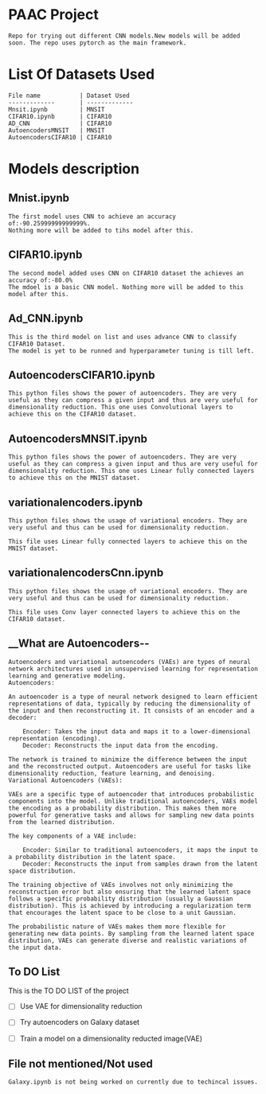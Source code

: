 # PAAC Project
    Repo for trying out different CNN models.New models will be added soon. The repo uses pytorch as the main framework.

# List Of Datasets Used

    File name           | Dataset Used
    -------------       | -------------
    Mnsit.ipynb         | MNSIT
    CIFAR10.ipynb       | CIFAR10
    AD_CNN              | CIFAR10
    AutoencodersMNSIT   | MNSIT
    AutoencodersCIFAR10 | CIFAR10

# __Models description__ #

## __Mnist.ipynb__ ##

    The first model uses CNN to achieve an accuracy of:-90.25999999999999%.
    Nothing more will be added to tihs model after this.

## __CIFAR10.ipynb__ ##

    The second model added uses CNN on CIFAR10 dataset the achieves an accuracy of:-80.0%
    The mdoel is a basic CNN model. Nothing more will be added to this model after this.

## __Ad_CNN.ipynb__ ##

    This is the third model on list and uses advance CNN to classify CIFAR10 Dataset.
    The model is yet to be runned and hyperparameter tuning is till left.

##  __AutoencodersCIFAR10.ipynb__ ##

    This python files shows the power of autoencoders. They are very useful as they can compress a given input and thus are very useful for dimensionality reduction. This one uses Convolutional layers to achieve this on the CIFAR10 dataset.
##  __AutoencodersMNSIT.ipynb__ ##

    This python files shows the power of autoencoders. They are very useful as they can compress a given input and thus are very useful for dimensionality reduction. This one uses Linear fully connected layers to achieve this on the MNIST dataset.

## __variationalencoders.ipynb__ ##

    This python files shows the usage of variational encoders. They are very useful and thus can be used for dimensionality reduction.

    This file uses Linear fully connected layers to achieve this on the MNIST dataset.

## __variationalencodersCnn.ipynb__ ##

    This python files shows the usage of variational encoders. They are very useful and thus can be used for dimensionality reduction.

    This file uses Conv layer connected layers to achieve this on the CIFAR10 dataset. 


## __What are Autoencoders-- ##
    Autoencoders and variational autoencoders (VAEs) are types of neural network architectures used in unsupervised learning for representation learning and generative modeling.
    Autoencoders:

    An autoencoder is a type of neural network designed to learn efficient representations of data, typically by reducing the dimensionality of the input and then reconstructing it. It consists of an encoder and a decoder:

        Encoder: Takes the input data and maps it to a lower-dimensional representation (encoding).
        Decoder: Reconstructs the input data from the encoding.

    The network is trained to minimize the difference between the input and the reconstructed output. Autoencoders are useful for tasks like dimensionality reduction, feature learning, and denoising.
    Variational Autoencoders (VAEs):

    VAEs are a specific type of autoencoder that introduces probabilistic components into the model. Unlike traditional autoencoders, VAEs model the encoding as a probability distribution. This makes them more powerful for generative tasks and allows for sampling new data points from the learned distribution.

    The key components of a VAE include:

        Encoder: Similar to traditional autoencoders, it maps the input to a probability distribution in the latent space.
        Decoder: Reconstructs the input from samples drawn from the latent space distribution.

    The training objective of VAEs involves not only minimizing the reconstruction error but also ensuring that the learned latent space follows a specific probability distribution (usually a Gaussian distribution). This is achieved by introducing a regularization term that encourages the latent space to be close to a unit Gaussian.
    
    The probabilistic nature of VAEs makes them more flexible for 
    generating new data points. By sampling from the learned latent space distribution, VAEs can generate diverse and realistic variations of the input data.
## __To DO List__ ##

This is the TO DO LIST of the project

-[ ] Use VAE for dimensionality reduction

-[ ]  Try autoencoders on Galaxy dataset

-[ ] Train a model on a dimensionality reducted image(VAE)

## __File not mentioned/Not used__ ##

    Galaxy.ipynb is not being worked on currently due to techincal issues.